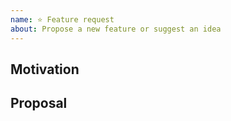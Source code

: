 ```yaml
---
name: ⭐️ Feature request
about: Propose a new feature or suggest an idea
---
```


## Motivation

<!--
Describe what you're trying to do. (Please include whatever version numbers or links you can).
-->

## Proposal

<!--
Suggest something better, with examples if possible!
-->
